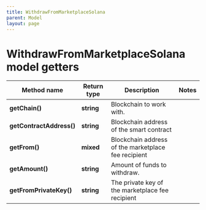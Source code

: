 ```yaml
---
title: WithdrawFromMarketplaceSolana
parent: Model
layout: page
---
```


# WithdrawFromMarketplaceSolana model getters

Method name | Return type | Description | Notes
------------ | ------------- | ------------- | -------------
**getChain()** | **string** | Blockchain to work with. |
**getContractAddress()** | **string** | Blockchain address of the smart contract |
**getFrom()** | **mixed** | Blockchain address of the marketplace fee recipient |
**getAmount()** | **string** | Amount of funds to withdraw. |
**getFromPrivateKey()** | **string** | The private key of the marketplace fee recipient |

